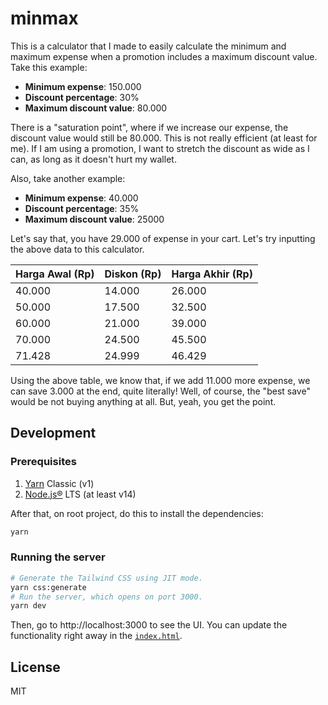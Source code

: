 # minmax

This is a calculator that I made to easily calculate the minimum and maximum expense when a promotion includes a maximum discount value. Take this example:

- **Minimum expense**: 150.000
- **Discount percentage**: 30%
- **Maximum discount value**: 80.000

There is a "saturation point", where if we increase our expense, the discount value would still be 80.000. This is not really efficient (at least for me). If I am using a promotion, I want to stretch the discount as wide as I can, as long as it doesn't hurt my wallet.

Also, take another example:

- **Minimum expense**: 40.000
- **Discount percentage**: 35%
- **Maximum discount value**: 25000

Let's say that, you have 29.000 of expense in your cart. Let's try inputting the above data to this calculator.

| Harga Awal (Rp) | Diskon (Rp) | Harga Akhir (Rp) |
| --------------- | ----------- | ---------------- |
| 40.000          | 14.000      | 26.000           |
| 50.000          | 17.500      | 32.500           |
| 60.000          | 21.000      | 39.000           |
| 70.000          | 24.500      | 45.500           |
| 71.428          | 24.999      | 46.429           |

Using the above table, we know that, if we add 11.000 more expense, we can save 3.000 at the end, quite literally! Well, of course, the "best save" would be not buying anything at all. But, yeah, you get the point.

## Development

### Prerequisites

1. [Yarn](https://yarnpkg.com/) Classic (v1)
2. [Node.js®](https://nodejs.org/) LTS (at least v14)

After that, on root project, do this to install the dependencies:

```bash
yarn
```

### Running the server

```bash
# Generate the Tailwind CSS using JIT mode.
yarn css:generate
# Run the server, which opens on port 3000.
yarn dev
```

Then, go to http://localhost:3000 to see the UI. You can update the functionality right away in the [`index.html`](src/index.html).

## License

MIT
